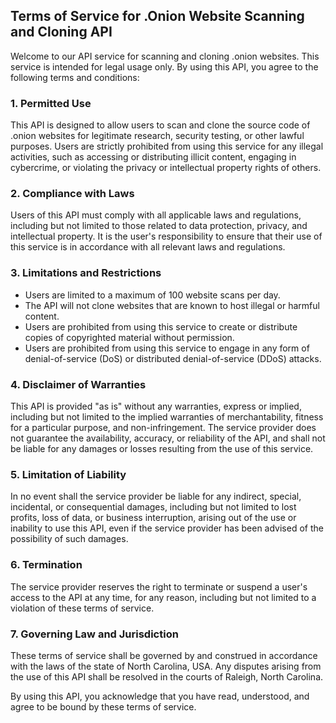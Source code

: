 ## Terms of Service for .Onion Website Scanning and Cloning API

Welcome to our API service for scanning and cloning .onion websites. This service is intended for legal usage only. By using this API, you agree to the following terms and conditions:

### 1. Permitted Use
This API is designed to allow users to scan and clone the source code of .onion websites for legitimate research, security testing, or other lawful purposes. Users are strictly prohibited from using this service for any illegal activities, such as accessing or distributing illicit content, engaging in cybercrime, or violating the privacy or intellectual property rights of others.

### 2. Compliance with Laws
Users of this API must comply with all applicable laws and regulations, including but not limited to those related to data protection, privacy, and intellectual property. It is the user's responsibility to ensure that their use of this service is in accordance with all relevant laws and regulations.

### 3. Limitations and Restrictions
- Users are limited to a maximum of 100 website scans per day.
- The API will not clone websites that are known to host illegal or harmful content.
- Users are prohibited from using this service to create or distribute copies of copyrighted material without permission.
- Users are prohibited from using this service to engage in any form of denial-of-service (DoS) or distributed denial-of-service (DDoS) attacks.

### 4. Disclaimer of Warranties
This API is provided "as is" without any warranties, express or implied, including but not limited to the implied warranties of merchantability, fitness for a particular purpose, and non-infringement. The service provider does not guarantee the availability, accuracy, or reliability of the API, and shall not be liable for any damages or losses resulting from the use of this service.

### 5. Limitation of Liability
In no event shall the service provider be liable for any indirect, special, incidental, or consequential damages, including but not limited to lost profits, loss of data, or business interruption, arising out of the use or inability to use this API, even if the service provider has been advised of the possibility of such damages.

### 6. Termination
The service provider reserves the right to terminate or suspend a user's access to the API at any time, for any reason, including but not limited to a violation of these terms of service.

### 7. Governing Law and Jurisdiction
These terms of service shall be governed by and construed in accordance with the laws of the state of North Carolina, USA. Any disputes arising from the use of this API shall be resolved in the courts of Raleigh, North Carolina.

By using this API, you acknowledge that you have read, understood, and agree to be bound by these terms of service.
